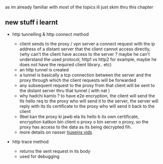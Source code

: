 as im already familiar with most of the topics ill just skim thru this chapter

## new stuff i learnt

- http tunnelling & http connect method

  - client sends to the proxy / vpn server a connect request with the ip address of a distant server that the client cannot access directly, (why can't the client have access to the server ? maybe he can't understand the used protocol, http1 vs http2 for example, maybe he does not have the required client library.. etc)
  - an http tunnel is created
  - a tunnel is basically a tcp connection between the server and the proxy through which the client requests will be forwarded
  - any subsequent request to the proxy from that client will be sent to the distant server thru that tunnel ( with nat )
  - why hadchi kamlo ? to have e2e encryption, the client will send the tls hello req to the proxy who will send it to the server, the server will reply with its tls certificate to the proxy who will send it back to the client
  - 9bel kan the proxy ki jawb ela tls hello b its own certificate, encryption katkon bin client o proxy o bin server o proxy, so the proxy has access to the data as its being decrypted fih.
  - more details on nasser [huseins vids](https://www.youtube.com/watch?v=PAJ5kK50qp8&list=TLPQMTkwNjIwMjI-TDzZBRmXmg)

- http trace method
  - returns the sent request in its body
  - used for debugging
